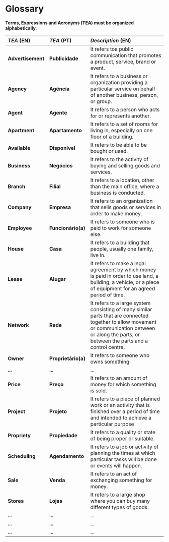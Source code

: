 # Glossary

**Terms, Expressions and Acronyms (TEA) must be organized alphabetically.**

| **_TEA_** (EN)    | **_TEA_** (PT)      | **_Description_** (EN)                                                                                                                                                                             |                                       
|:------------------|:--------------------|:---------------------------------------------------------------------------------------------------------------------------------------------------------------------------------------------------|
| **Advertisement** | **Publicidade**     | It refers toa public communication that promotes a product, service, brand or event.                                                                                                               |
| **Agency**        | **Agência**         | It refers to a business or organization providing a particular service on behalf of another business, person, or group.                                                                            |
| **Agent**         | **Agente**          | It refers to a person who acts for or represents another.                                                                                                                                          |
| **Apartment**     | **Apartamento**     | It refers to a set of rooms for living in, especially on one floor of a building.                                                                                                                  |
| **Available**     | **Disponível**      | It refers to be able to be bought or used.                                                                                                                                                         |
| **Business**      | **Negócios**        | It refers to the activity of buying and selling goods and services.                                                                                                                                |
| **Branch**        | **Filial**          | It refers to a location, other than the main office, where a business is conducted.                                                                                                                |
| **Company**       | **Empresa**         | It refers to an organization that sells goods or services in order to make money.                                                                                                                  |
| **Employee**      | **Funcionário(a)**  | It refers to someone who is paid to work for someone else.                                                                                                                                         |
| **House**         | **Casa**            | It refers to a building that people, usually one family, live in.                                                                                                                                  |
| **Lease**         | **Alugar**          | It refers to make a legal agreement by which money is paid in order to use land, a building, a vehicle, or a piece of equipment for an agreed period of time.                                      |
| **Network**       | **Rede**            | It refers to a large system consisting of many similar parts that are connected together to allow movement or communication between or along the parts, or between the parts and a control centre. |
| **Owner**         | **Proprietário(a)** | It refers to someone who owns something                                                                                                                                                            |
| **...**           | **...**             | ...                                                                                                                                                                                                |
| **Price**         | **Preço**           | It refers to an amount of money for which something is sold.                                                                                                                                       |
| **Project**       | **Projeto**         | It refers to a piece of planned work or an activity that is finished over a period of time and intended to achieve a particular purpose                                                            |
| **Propriety**     | **Propiedade**      | It refers to a quality or state of being proper or suitable.                                                                                                                                       |
| **Scheduling**    | **Agendamento**     | It refers to a job or activity of planning the times at which particular tasks will be done or events will happen.                                                                                 |
| **Sale**          | **Venda**           | It refers to an act of exchanging something for money.                                                                                                                                             |
| **Stores**        | **Lojas**           | It refers to a large shop where you can buy many different types of goods.                                                                                                                         |
| **...**           | **...**             | ...                                                                                                                                                                                                |
| **...**           | **...**             | ...                                                                                                                                                                                                |
| **...**           | **...**             | ...                                                                                                                                                                                                |








